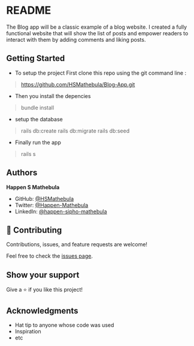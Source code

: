 # README

The Blog app will be a classic example of a blog website. I created a fully functional website that will show the list of posts and empower readers to interact with them by adding comments and liking posts.

## Getting Started
- To setup the project First clone this repo using the git command line  :
> https://github.com/HSMathebula/Blog-App.git
- Then you install the depencies
> bundle install
- setup the database
> rails db:create
> rails db:migrate
> rails db:seed 
- Finally run the app 
> rails s

## Authors
**Happen S Mathebula**

- GitHub: [@HSMathebula](https://github.com/HSMathebula)
- Twitter: [@Happen-Mathebula](https://twitter.com/HappenSipho)
- LinkedIn: [@happen-sipho-mathebula](www.linkedin.com/in/happen-sipho-mathebula)

## 🤝 Contributing
Contributions, issues, and feature requests are welcome!

Feel free to check the [issues page](../../issues/).

## Show your support
Give a ⭐️ if you like this project!

## Acknowledgments

- Hat tip to anyone whose code was used
- Inspiration
- etc
